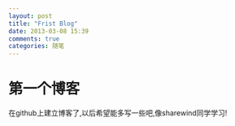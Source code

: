 ```yaml
---
layout: post
title: "Frist Blog"
date: 2013-03-08 15:39
comments: true
categories: 随笔
---
```


第一个博客
==========

在github上建立博客了,以后希望能多写一些吧,像sharewind同学学习!